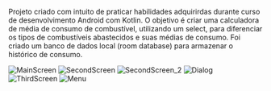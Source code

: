 Projeto criado com intuito de praticar habilidades adquirirdas durante curso de desenvolvimento Android com Kotlin.
O objetivo é criar uma calculadora de média de consumo de combustível, utilizando um select, para diferenciar os tipos de combustíveis abastecidos e suas médias de consumo.
Foi criado um banco de dados local (room database) para armazenar o histórico de consumo.

![MainScreen](https://github.com/fsancho1985/Fuel-Consumption-App/assets/77301081/40a4c29f-0fc5-41eb-8dcb-e83900e13d65)
![SecondScreen](https://github.com/fsancho1985/Fuel-Consumption-App/assets/77301081/4243b315-a694-49b3-b2a7-ae52f226cce5)
![SecondScreen_2](https://github.com/fsancho1985/Fuel-Consumption-App/assets/77301081/24df7f2c-4b43-4f78-819f-0ce0c95419df)
![Dialog](https://github.com/fsancho1985/Fuel-Consumption-App/assets/77301081/66ae22a7-0613-40a2-bc6e-9145e2ccd7bd)
![ThirdScreen](https://github.com/fsancho1985/Fuel-Consumption-App/assets/77301081/e8838194-4c3e-4efc-9a60-7bfa372b6702)
![Menu](https://github.com/fsancho1985/Fuel-Consumption-App/assets/77301081/cf0a8a70-a734-42ea-b699-1c1d730261ca)
